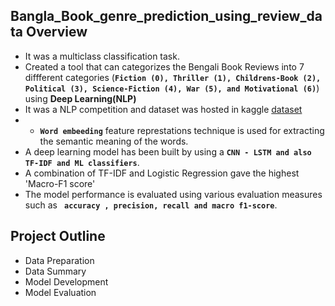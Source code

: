## Bangla_Book_genre_prediction_using_review_data Overview
- It was a multiclass classification task.
- Created a tool that can categorizes the Bengali Book Reviews into 7 diffferent categories (**`Fiction (0), Thriller (1), Childrens-Book (2), Political (3), Science-Fiction (4), War (5), and Motivational (6)`**) using **Deep Learning(NLP)**
- It was a NLP competition and dataset was hosted in kaggle [dataset]([https://data.mendeley.com/datasets/xp92jxr8wn/2](https://www.kaggle.com/competitions/nlp-competition-cuet-ete-day-2023/data)https://www.kaggle.com/competitions/nlp-competition-cuet-ete-day-2023/data)
- - **`Word embeeding`** feature represtations technique is used for extracting the semantic meaning of the words.
- A deep learning model has been built by using a **`CNN - LSTM and also TF-IDF and ML classifiers`**.
- A combination of TF-IDF and Logistic Regression gave the highest 'Macro-F1 score'
- The model performance is evaluated using various evaluation measures such as **` accuracy , precision, recall and macro f1-score`**.
  
## Project Outline 
- Data Preparation
- Data Summary
- Model Development
- Model Evaluation

